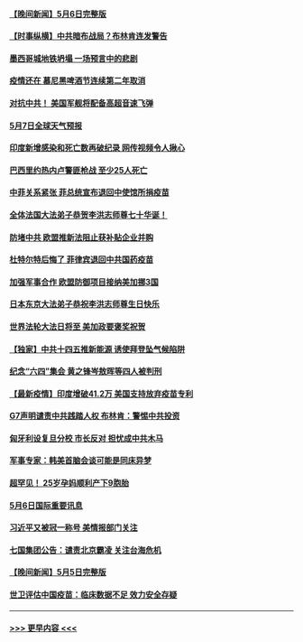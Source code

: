 #### [【晚间新闻】5月6日完整版](../pages/prog202/a103112555.md?t=05071051) 
#### [【时事纵横】中共暗布战局？布林肯连发警告](../pages/prog202/a103112517.md?t=05071051) 
#### [墨西哥城地铁坍塌 一场预言中的悲剧](../pages/prog202/a103111679.md?t=05071051) 
#### [疫情还在 慕尼黑啤酒节连续第二年取消](../pages/prog202/a103110762.md?t=05071051) 
#### [对抗中共！ 美国军舰将配备高超音速飞弹](../pages/prog202/a103112006.md?t=05071051) 
#### [5月7日全球天气预报](../pages/prog202/a103112454.md?t=05071051) 
#### [印度新增感染和死亡数再破纪录 网传视频令人揪心](../pages/prog202/a103112342.md?t=05071051) 
#### [巴西里约热内卢警匪枪战 至少25人死亡](../pages/prog202/a103112412.md?t=05071051) 
#### [中菲关系紧张 菲总统宣布退回中使馆所捐疫苗](../pages/prog202/a103112325.md?t=05071051) 
#### [全体法国大法弟子恭贺李洪志师尊七十华诞！](../pages/prog202/a103112374.md?t=05071051) 
#### [防堵中共 欧盟推新法阻止获补贴企业并购](../pages/prog202/a103112326.md?t=05071051) 
#### [杜特尔特后悔了 菲律宾退回中共国药疫苗](../pages/prog202/a103112356.md?t=05071051) 
#### [加强军事合作 欧盟防御项目接纳美加挪3国](../pages/prog202/a103112134.md?t=05071051) 
#### [日本东京大法弟子恭祝李洪志师尊生日快乐](../pages/prog202/a103112305.md?t=05071051) 
#### [世界法轮大法日将至 美加政要褒奖祝贺](../pages/prog202/a103112218.md?t=05071051) 
#### [【独家】中共十四五推新能源 诱使拜登坠气候陷阱](../pages/prog202/a103112239.md?t=05071051) 
#### [纪念“六四”集会 黄之锋岑敖晖等四人被判刑](../pages/prog202/a103112241.md?t=05071051) 
#### [【最新疫情】印度增破41.2万 美国支持放弃疫苗专利](../pages/prog202/a103112243.md?t=05071051) 
#### [G7声明谴责中共践踏人权 布林肯：警惕中共投资](../pages/prog202/a103112201.md?t=05071051) 
#### [匈牙利设复旦分校 市长反对 担忧成中共木马](../pages/prog202/a103112179.md?t=05071051) 
#### [军事专家：韩美首脑会谈可能是同床异梦](../pages/prog202/a103112141.md?t=05071051) 
#### [超罕见！ 25岁孕妈顺利产下9胞胎](../pages/prog202/a103111915.md?t=05071051) 
#### [5月6日国际重要讯息](../pages/prog202/a103111965.md?t=05071051) 
#### [习近平又被冠一称号 美情报部门关注](../pages/prog202/a103111921.md?t=05071051) 
#### [七国集团公告：谴责北京霸凌 关注台海危机](../pages/prog202/a103111840.md?t=05071051) 
#### [【晚间新闻】5月5日完整版](../pages/prog202/a103111782.md?t=05071051) 
#### [世卫评估中国疫苗：临床数据不足 效力安全存疑](../pages/prog202/a103111836.md?t=05071051) 

----
#### [ >>> 更早内容 <<< ](../indexes/prog202-earlier.md)
